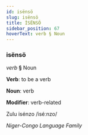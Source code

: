 ```yaml
---
id: isënsö
slug: isënsö
title: İSËNSÖ
sidebar_position: 67
hoverText: verb § Noun
---
```


### isënsö

*verb* **§** Noun

**Verb**: to be a verb

**Noun**: verb

**Modifier**: verb-related

Zulu isénzo /iséːnzo/

*Niger-Congo Language Family*